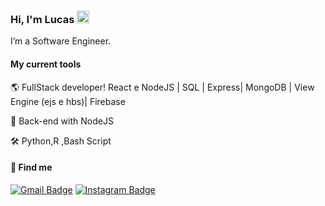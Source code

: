 ### Hi, I'm Lucas <img src="https://media.giphy.com/media/hvRJCLFzcasrR4ia7z/giphy.gif" width="20" >

I’m a Software Engineer.

#### My current tools   
🌎 FullStack developer! React e NodeJS | SQL | Express| MongoDB | View Engine (ejs e hbs)| Firebase

📡 Back-end with NodeJS  

🛠️ Python,R ,Bash Script  



#### 💬 Find me

 
[![Gmail Badge](https://img.shields.io/badge/-lucasjlgc@gmail.com-c14438?style=flat-square&logo=Gmail&logoColor=white&link=mailto:lucasjlgc@gmail.com)](mailto:lucasjlgc@gmail.com)
[![Instagram Badge](https://img.shields.io/badge/-Instagram-purple?style=flat-square&logo=Instagram&logoColor=white&link=https://www.linkedin.com/in/rodrigo-goncalves-santana/)](https://instagram.com/lucas10112)

